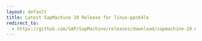```yaml
---
layout: default
title: Latest SapMachine 20 Release for linux-ppc64le
redirect_to:
  - https://github.com/SAP/SapMachine/releases/download/sapmachine-20.0.1/sapmachine-jre-20.0.1_linux-ppc64le_bin.tar.gz
---
```

